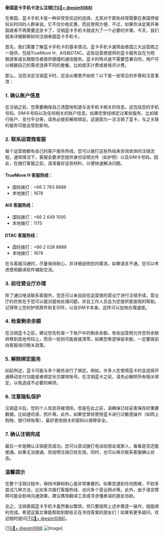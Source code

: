 **泰国蓝卡手机卡怎么注销[[TG💪+ @esim1088](https://t.me/s/esim1088)]**

在泰国，蓝卡手机卡是一种非常受欢迎的选择，尤其对于那些经常需要在泰国停留较长时间的人群来说。它不仅价格实惠，而且使用方便。不过，如果你决定离开泰国或者不再需要这张卡了，注销蓝卡手机卡就成为了一个必要的步骤。今天，我们就来详细聊聊如何注销泰国蓝卡手机卡。

首先，我们需要了解蓝卡手机卡的基本情况。蓝卡手机卡通常由泰国三大运营商之一提供，包括TrueMove H、AIS和DTAC。这些运营商提供的蓝卡服务旨在为短期游客或长期居住者提供便捷的通信服务。蓝卡的特点是不需要签署合同，用户可以根据自己的需求选择不同的套餐，比如按天计费或者按月计费。

那么，当您决定注销蓝卡时，应该从哪里开始呢？以下是一些常见的步骤和注意事项：

### 1. **确认账户信息**
在注销之前，您需要确保自己清楚地知道与该手机卡相关的信息。这包括您的手机号码、SIM卡号码以及任何相关的账户信息。如果您曾经绑定过某些服务，比如银行账户、支付平台等，请务必提前解除绑定。这是因为一旦注销了蓝卡，与之关联的服务可能会受到影响。

### 2. **联系运营商客服**
每个运营商都有自己的客户服务热线，您可以拨打这些热线来咨询具体的注销流程。通常情况下，客服会要求您提供身份证明文件（如护照）以及SIM卡号码。因此，在拨打客服之前，请准备好这些材料，以便快速解决问题。

#### TrueMove H 客服热线：
- 国际拨打：+66 2 783 8888
- 本地拨打：1678

#### AIS 客服热线：
- 国际拨打：+66 2 649 1000
- 本地拨打：1175

#### DTAC 客服热线：
- 国际拨打：+66 2 028 8888
- 本地拨打：1678

在与客服沟通时，尽量保持耐心，并详细说明您的需求。如果语言不通，您可以考虑使用翻译软件辅助交流。

### 3. **前往营业厅办理**
除了通过电话联系客服外，您还可以亲自前往运营商的营业厅进行注销手续。营业厅的优势在于您可以面对面地处理问题，并且工作人员会为您提供更直观的帮助。记得带上您的护照原件和复印件，以及SIM卡本身。这样可以加快办理速度。

### 4. **检查剩余余额**
在注销蓝卡之前，建议您先检查一下账户中的剩余余额。有些运营商允许您将余额转移到其他号码上，而另一些则可能直接清零。如果您希望保留余额，一定要提前向客服询问相关政策。

### 5. **解除绑定服务**
如前所述，蓝卡可能与多个服务进行了绑定。例如，许多人在使用蓝卡时会选择开通移动支付功能或者绑定社交媒体账号。在注销蓝卡之前，请务必解除所有相关绑定，以免造成不必要的麻烦。

### 6. **注意隐私保护**
注销蓝卡后，您的个人信息将被清除。但是在此之前，请确保已经妥善保存好重要数据，比如通讯录、照片等。此外，如果您曾经使用蓝卡进行过敏感操作（如网上购物、银行转账等），最好更改相关的密码以保障安全。

### 7. **确认注销完成**
最后一步是确认注销是否成功。您可以尝试拨打电话给朋友或家人，看看是否还能接通。如果无法接通，则说明注销已经生效。同时，也可以再次联系客服确认状态。

### 温馨提示
在整个注销过程中，保持冷静和耐心是非常重要的。如果您遇到任何困难，不妨多尝试几种方法，比如多次拨打客服热线、访问多个营业网点等。此外，由于语言障碍可能会影响沟通效果，建议携带翻译工具或寻求懂泰语的朋友协助。

总之，注销泰国蓝卡手机卡虽然看似繁琐，但只要按照上述步骤逐一操作，就能顺利完成。希望这篇文章能帮助到那些正在寻找答案的朋友们！如果有更多疑问，欢迎随时提问[[TG💪+ @esim1088](https://t.me/s/esim1088)]。

[[TG💪+ @esim1088](https://t.me/s/esim1088) ![Image](https://i.postimg.cc/4NQfJmqS/Snipaste-2025-05-13-00-14-12.png)]